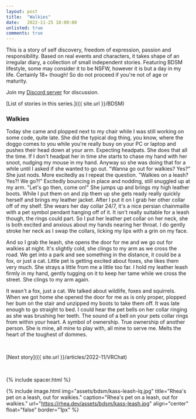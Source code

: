 ```yaml
---
layout: post
title:  "Walkies"
date:   2022-11-25 18:00:00
unlisted: true
comments: true
---
```

This is a story of self discovery, freedom of expression, passion and responsibility. Based on real events and characters, it takes shape of an irregular diary, a collection of small independent stories. Featuring BDSM lifestyle, some may consider it to be NSFW, however it is but a day in my life. Certainly 18+ though! So do not proceed if you're not of age or maturity.

Join my [Discord server](https://discord.gg/m2PFpymQb9) for discussion.

[List of stories in this series.]({{ site.url }}/BDSM)

<!--more-->


### Walkies

Today she came and plopped next to my chair while I was still working on some code, quite late. She did the typical dog thing, you know, where the doggo comes to you while you're really busy on your PC or laptop and pushes their head down at your arm. Expecting headpats. She does that all the time. If I don't headpat her in time she starts to chase my hand with her snoot, nudging my mouse in my hand. Anyway so she was doing that for a while until I asked if she wanted to go out. "Wanna go out for walkies? Yes?" She just nods. More excitedly as I repeat the question. "Walkies on a leash? Yes?! We go?!" Excitedly bouncing in place and nodding, still snuggled up at my arm. "Let's go then, come on!" She jumps up and brings my high leather boots. While I put them on and zip them up she gets ready really quickly herself and brings my leather jacket. After I put it on I grab her other collar off of my shelf. She wears her day collar 24/7, it's a nice persian chainmaille with a pet symbol pendant hanging off of it. It isn't really suitable for a leash though, the rings could part. So I put her leather pet collar on her neck, she is both excited and anxious about my hands nearing her throat. I do gently stroke her neck as I swap the collars, licking my lips with a grin on my face.

And so I grab the leash, she opens the door for me and we go out for walkies at night. It's slightly cold, she clings to my arm as we cross the road. We get into a park and see something in the distance, it could be a fox, or just a cat. Little pet is getting excited about foxes, she likes them very much. She strays a little from me a little too far. I hold my leather leash firmly in my hand, gently tugging on it to keep her tame while we cross the street. She clings to my arm again.

It wasn't a fox, just a cat. We talked about wildlife, foxes and squirrels. When we got home she opened the door for me as is only proper, plopped her bum on the stair and unzipped my boots to take them off. It was late enough to go straight to bed. I could hear the pet bells on her collar ringing as she was brushing her teeth. The sound of a bell on your pets collar rings from within your heart. A symbol of ownership. True ownership of another person. She is mine, all mine to play with, all mine to serve me. Melts the heart of the toughest of dommes.

&nbsp;

[Next story]({{ site.url }}/articles/2022-11/VRChat)

&nbsp;

{% include spacer.html %}

{% include image.html
  img="assets/bdsm/kass-leash-lq.jpg"
  title="Rhea's pet on a leash, out for walkies."
  caption="Rhea's pet on a leash, out for walkies."
  url="https://rhea.dev/assets/bdsm/kass-leash.jpg"
  align="center"
  float="false"
  border="1px"
%}

